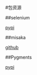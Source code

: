 #包资源

##selenium

[pypi](https://pypi.python.org/pypi/selenium#downloads)

##misaka

[github](https://github.com/FSX/misaka)

##Pygments

[pypi](https://pypi.python.org/pypi/Pygments)

